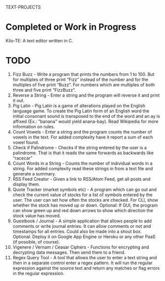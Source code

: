 TEXT-PROJECTS

# Completed or Work in Progress
Kilo-TE: A text editor written in C.

# TODO
1. Fizz Buzz - Write a program that prints the numbers from 1 to 100. But for multiples of three 
print “Fizz” instead of the number and for the multiples of five print “Buzz”. For numbers which 
are multiples of both three and five print “FizzBuzz”.
2. Reverse a String - Enter a string and the program will reverse it and print it out.
3. Pig Latin - Pig Latin is a game of alterations played on the English language game. To create 
the Pig Latin form of an English word the initial consonant sound is transposed to the end of the 
word and an ay is affixed (Ex.: "banana" would yield anana-bay). Read Wikipedia for more 
information on rules.
4. Count Vowels - Enter a string and the program counts the number of vowels in the text. For 
added complexity have it report a sum of each vowel found.
5. Check if Palindrome - Checks if the string entered by the user is a palindrome. That is that it 
reads the same forwards as backwards like “racecar”
6. Count Words in a String - Counts the number of individual words in a string. For added 
complexity read these strings in from a text file and generate a summary.
8. RSS Feed Creator - Given a link to RSS/Atom Feed, get all posts and display them.
9. Quote Tracker (market symbols etc) - A program which can go out and check the current value of 
stocks for a list of symbols entered by the user. The user can set how often the stocks are 
checked. For CLI, show whether the stock has moved up or down. Optional: If GUI, the program can 
show green up and red down arrows to show which direction the stock value has moved.
10. Guestbook / Journal - A simple application that allows people to add comments or write 
journal entries. It can allow comments or not and timestamps for all entries. Could also be made 
into a shout box. Optional: Deploy it on Google App Engine or Heroku or any other PaaS
(if possible, of course).
11. Vigenere / Vernam / Ceasar Ciphers - Functions for encrypting and decrypting data messages. 
Then send them to a friend.
12. Regex Query Tool - A tool that allows the user to enter a text string and then in a separate 
control enter a regex pattern. It will run the regular expression against the source text and 
return any matches or flag errors in the regular expression.

